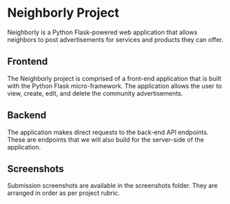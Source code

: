 # Neighborly Project

Neighborly is a Python Flask-powered web application that allows neighbors to post advertisements for services and products they can offer.

## Frontend
The Neighborly project is comprised of a front-end application that is built with the Python Flask micro-framework. The application allows the user to view, create, edit, and delete the community advertisements.

## Backend
The application makes direct requests to the back-end API endpoints. These are endpoints that we will also build for the server-side of the application.

## Screenshots 
Submission screenshots are available in the screenshots folder. They are arranged in order as per project rubric.


